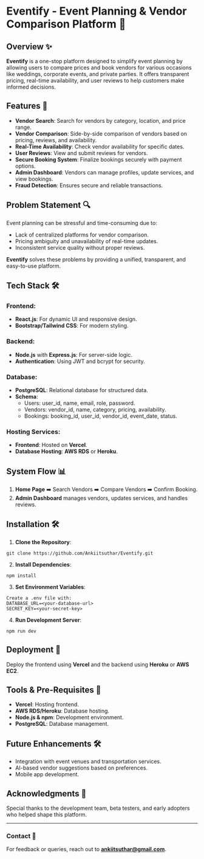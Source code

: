 # Eventify - Event Planning & Vendor Comparison Platform 🎉

## Overview ✨
**Eventify** is a one-stop platform designed to simplify event planning by allowing users to compare prices and book vendors for various occasions like weddings, corporate events, and private parties. It offers transparent pricing, real-time availability, and user reviews to help customers make informed decisions.

## Features 🚀
- **Vendor Search**: Search for vendors by category, location, and price range.
- **Vendor Comparison**: Side-by-side comparison of vendors based on pricing, reviews, and availability.
- **Real-Time Availability**: Check vendor availability for specific dates.
- **User Reviews**: View and submit reviews for vendors.
- **Secure Booking System**: Finalize bookings securely with payment options.
- **Admin Dashboard**: Vendors can manage profiles, update services, and view bookings.
- **Fraud Detection**: Ensures secure and reliable transactions.

## Problem Statement 🔍
Event planning can be stressful and time-consuming due to:
- Lack of centralized platforms for vendor comparison.
- Pricing ambiguity and unavailability of real-time updates.
- Inconsistent service quality without proper reviews.

**Eventify** solves these problems by providing a unified, transparent, and easy-to-use platform.

## Tech Stack 🛠️
### **Frontend:**
- **React.js**: For dynamic UI and responsive design.
- **Bootstrap/Tailwind CSS**: For modern styling.

### **Backend:**
- **Node.js** with **Express.js**: For server-side logic.
- **Authentication**: Using JWT and bcrypt for security.

### **Database:**
- **PostgreSQL**: Relational database for structured data.
- **Schema**:
  - Users: user_id, name, email, role, password.
  - Vendors: vendor_id, name, category, pricing, availability.
  - Bookings: booking_id, user_id, vendor_id, event_date, status.

### **Hosting Services:**
- **Frontend**: Hosted on **Vercel**.
- **Database Hosting**: **AWS RDS** or **Heroku**.

## System Flow 📊
1. **Home Page** ➡️ Search Vendors ➡️ Compare Vendors ➡️ Confirm Booking.
2. **Admin Dashboard** manages vendors, updates services, and handles reviews.

## Installation 🛠️
1. **Clone the Repository**:
```
git clone https://github.com/Ankiitsuthar/Eventify.git
```
2. **Install Dependencies**:
```
npm install
```
3. **Set Environment Variables**:
```
Create a .env file with:
DATABASE_URL=<your-database-url>
SECRET_KEY=<your-secret-key>
```
4. **Run Development Server**:
```
npm run dev
```

## Deployment 🚀
Deploy the frontend using **Vercel** and the backend using **Heroku** or **AWS EC2**.

## Tools & Pre-Requisites 🔧
- **Vercel**: Hosting frontend.
- **AWS RDS/Heroku**: Database hosting.
- **Node.js & npm**: Development environment.
- **PostgreSQL**: Database management.

## Future Enhancements 🛠️
- Integration with event venues and transportation services.
- AI-based vendor suggestions based on preferences.
- Mobile app development.

## Acknowledgments 🙌
Special thanks to the development team, beta testers, and early adopters who helped shape this platform.

---

### Contact 📧
For feedback or queries, reach out to **ankiitsuthar@gmail.com**.

